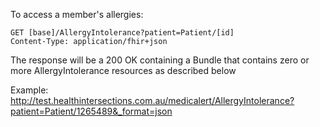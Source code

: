 
To access a member's allergies:

~~~~~~~~~~~~
GET [base]/AllergyIntolerance?patient=Patient/[id]
Content-Type: application/fhir+json
~~~~~~~~~~~~

The response will be a 200 OK containing a Bundle that contains zero or more 
AllergyIntolerance resources as described below

Example: <http://test.healthintersections.com.au/medicalert/AllergyIntolerance?patient=Patient/1265489&_format=json>

